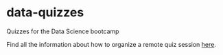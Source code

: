 # data-quizzes
Quizzes for the Data Science bootcamp

Find all the information about how to organize a remote quiz session [here](https://www.notion.so/lewagon/Remote-Quizzes-aa34561397bf422e9ce68376e2291961). 
